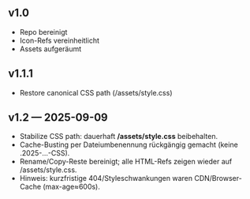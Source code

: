 ## v1.0
- Repo bereinigt
- Icon-Refs vereinheitlicht
- Assets aufgeräumt

## v1.1.1
- Restore canonical CSS path (/assets/style.css)
## v1.2 — 2025-09-09
- Stabilize CSS path: dauerhaft **/assets/style.css** beibehalten.
- Cache-Busting per Dateiumbenennung rückgängig gemacht (keine .2025-…-CSS).
- Rename/Copy-Reste bereinigt; alle HTML-Refs zeigen wieder auf /assets/style.css.
- Hinweis: kurzfristige 404/Styleschwankungen waren CDN/Browser-Cache (max-age≈600s).
